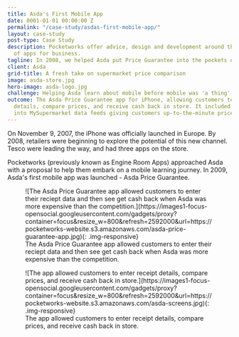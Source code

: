 ```yaml
---
title: Asda's First Mobile App
date: 0001-01-01 00:00:00 Z
permalink: "/case-study/asdas-first-mobile-app/"
layout: case-study
post-type: Case Study
description: Pocketworks offer advice, design and development around the implementation
  of apps for business.
tagline: In 2008, we helped Asda put Price Guarantee into the pockets of customers
client: Asda
grid-title: A fresh take on supermarket price comparison
image: asda-store.jpg
hero-image: asda-logo.jpg
challenge: Helping Asda learn about mobile before mobile was 'a thing'
outcome: The Asda Price Guarantee app for iPhone, allowing customers to enter receipt
  details, compare prices, and receive cash back in store. It included integrated
  into MySupermarket data feeds giving customers up-to-the-minute price data.
---
```


On November 9, 2007, the iPhone was officially launched in Europe. By 2008, retailers were beginning to explore the potential of this new channel. Tesco were leading the way, and had three apps on the store.

Pocketworks (previously known as Engine Room Apps) approached Asda with a proposal to help them embark on a mobile learning journey. In 2009, Asda's first mobile app was launched - Asda Price Guarantee.

<figure markdown="1">
![The Asda Price Guarantee app allowed customers to enter their reciept data and then see get cash back when Asda was more expensive than the competition.](https://images1-focus-opensocial.googleusercontent.com/gadgets/proxy?container=focus&resize_w=800&refresh=2592000&url=https://pocketworks-website.s3.amazonaws.com/asda-price-guarantee-app.jpg){: .img-responsive}
<figcaption>
  The Asda Price Guarantee app allowed customers to enter their reciept data and then see get cash back when Asda was more expensive than the competition.
</figcaption>
</figure>

<figure markdown="1">
![The app allowed customers to enter receipt details, compare prices, and receive cash back in store.](https://images1-focus-opensocial.googleusercontent.com/gadgets/proxy?container=focus&resize_w=800&refresh=2592000&url=https://pocketworks-website.s3.amazonaws.com/asda-screens.jpg){: .img-responsive}
<figcaption>
  The app allowed customers to enter receipt details, compare prices, and receive cash back in store.
</figcaption>
</figure>
